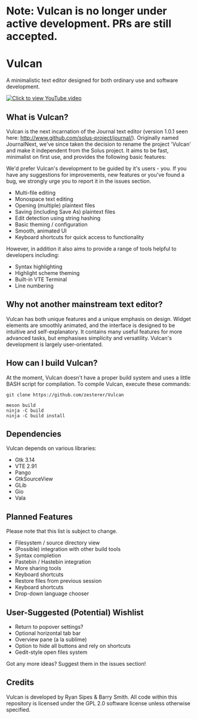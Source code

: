 # Note: Vulcan is no longer under active development. PRs are still accepted.

# Vulcan

A minimalistic text editor designed for both ordinary use and software development.

[![Click to view YouTube video](https://raw.githubusercontent.com/zesterer/vulcan/master/misc/screenshot.png)](https://www.youtube.com/watch?v=is2f3xVIvFM)

## What is Vulcan?

Vulcan is the next incarnation of the Journal text editor (version 1.0.1 seen here: http://www.github.com/solus-project/journal/). Originally named JournalNext, we've since taken the decision to rename the project 'Vulcan' and make it independent from the Solus project. It aims to be fast, minimalist on first use, and provides the following basic features:

We'd prefer Vulcan's development to be guided by it's users - you. If you have any suggestions for improvements, new features or you've found a bug, we strongly urge you to report it in the issues section.

- Multi-file editing
- Monospace text editing
- Opening (multiple) plaintext files
- Saving (including Save As) plaintext files
- Edit detection using string hashing
- Basic theming / configuration
- Smooth, animated UI
- Keyboard shortcuts for quick access to functionality

However, in addition it also aims to provide a range of tools helpful to developers including:

- Syntax highlighting
- Highlight scheme theming
- Built-in VTE Terminal
- Line numbering

## Why not another mainstream text editor?

Vulcan has both unique features and a unique emphasis on design. Widget elements are smoothly animated, and the interface is designed to be intuitive and self-explanatory. It contains many useful features for more advanced tasks, but emphasises simplicity and versatility. Vulcan's development is largely user-orientated.

## How can I build Vulcan?

At the moment, Vulcan doesn't have a proper build system and uses a little BASH script for compilation. To compile Vulcan, execute these commands:

```
git clone https://github.com/zesterer/Vulcan

meson build
ninja -C build
ninja -C build install
```

## Dependencies

Vulcan depends on various libraries:

- Gtk 3.14
- VTE 2.91
- Pango
- GtkSourceView
- GLib
- Gio
- Vala

## Planned Features

Please note that this list is subject to change.

- Filesystem / source directory view
- (Possible) integration with other build tools
- Syntax completion
- Pastebin / Hastebin integration
- More sharing tools
- Keyboard shortcuts
- Restore files from previous session
- Keyboard shortcuts
- Drop-down language chooser

## User-Suggested (Potential) Wishlist

- Return to popover settings?
- Optional horizontal tab bar
- Overview pane (a la sublime)
- Option to hide all buttons and rely on shortcuts
- Gedit-style open files system

Got any more ideas? Suggest them in the issues section!

## Credits

Vulcan is developed by Ryan Sipes & Barry Smith.
All code within this repository is licensed under the GPL 2.0 software license unless otherwise specified.
